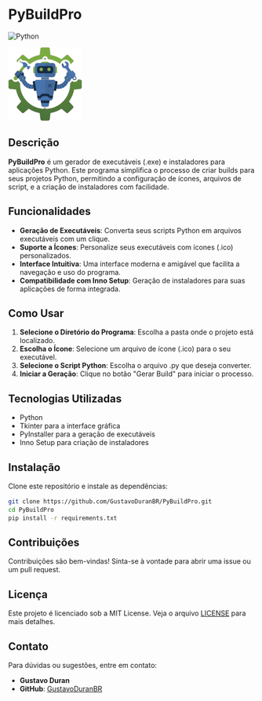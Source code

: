 # PyBuildPro
![Python](https://img.shields.io/badge/python-3670A0?style=for-the-badge&logo=python&logoColor=ffdd54)

![PyBuildPro Logo](image2.png)

## Descrição

**PyBuildPro** é um gerador de executáveis (.exe) e instaladores para aplicações Python. Este programa simplifica o processo de criar builds para seus projetos Python, permitindo a configuração de ícones, arquivos de script, e a criação de instaladores com facilidade.

## Funcionalidades

- **Geração de Executáveis**: Converta seus scripts Python em arquivos executáveis com um clique.
- **Suporte a Ícones**: Personalize seus executáveis com ícones (.ico) personalizados.
- **Interface Intuitiva**: Uma interface moderna e amigável que facilita a navegação e uso do programa.
- **Compatibilidade com Inno Setup**: Geração de instaladores para suas aplicações de forma integrada.

## Como Usar

1. **Selecione o Diretório do Programa**: Escolha a pasta onde o projeto está localizado.
2. **Escolha o Ícone**: Selecione um arquivo de ícone (.ico) para o seu executável.
3. **Selecione o Script Python**: Escolha o arquivo .py que deseja converter.
4. **Iniciar a Geração**: Clique no botão "Gerar Build" para iniciar o processo.

## Tecnologias Utilizadas

- Python
- Tkinter para a interface gráfica
- PyInstaller para a geração de executáveis
- Inno Setup para criação de instaladores

## Instalação

Clone este repositório e instale as dependências:

```bash
git clone https://github.com/GustavoDuranBR/PyBuildPro.git
cd PyBuildPro
pip install -r requirements.txt
```

## Contribuições

Contribuições são bem-vindas! Sinta-se à vontade para abrir uma issue ou um pull request.

## Licença

Este projeto é licenciado sob a MIT License. Veja o arquivo [LICENSE](LICENSE) para mais detalhes.

## Contato

Para dúvidas ou sugestões, entre em contato:

- **Gustavo Duran**
- **GitHub**: [GustavoDuranBR](https://github.com/GustavoDuranBR)
